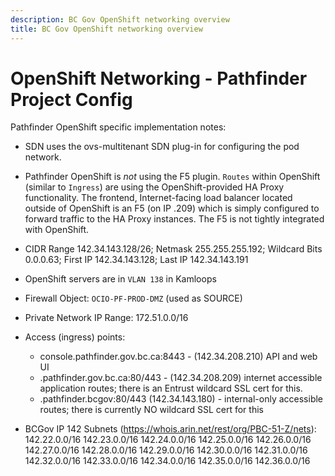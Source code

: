 ```yaml
---
description: BC Gov OpenShift networking overview
title: BC Gov OpenShift networking overview
---
```

# OpenShift Networking - Pathfinder Project Config

Pathfinder OpenShift specific implementation notes:
* SDN uses the ovs-multitenant SDN plug-in for configuring the pod network.
* Pathfinder OpenShift is *not* using the F5 plugin. `Routes`  within OpenShift  (similar to `Ingress`) are using the OpenShift-provided HA Proxy functionality. The frontend, Internet-facing load balancer located outside of OpenShift is an F5 (on IP .209) which is simply configured to forward traffic to the HA Proxy instances. The F5 is not tightly integrated with OpenShift. 
* CIDR Range 142.34.143.128/26; Netmask 255.255.255.192; Wildcard Bits 0.0.0.63; First IP 142.34.143.128; Last IP 142.34.143.191
* OpenShift servers are in `VLAN 138` in Kamloops
* Firewall Object: `OCIO-PF-PROD-DMZ` (used as SOURCE)
* Private Network IP Range: 172.51.0.0/16

* Access (ingress) points:
  * console.pathfinder.gov.bc.ca:8443 - (142.34.208.210) API and web UI
  * .pathfinder.gov.bc.ca:80/443 - (142.34.208.209) internet accessible application routes; there is an Entrust wildcard SSL cert for this.
  * .pathfinder.bcgov:80/443 (142.34.143.180) - internal-only accessible routes; there is currently NO wildcard SSL cert for this

* BCGov IP 142 Subnets (https://whois.arin.net/rest/org/PBC-51-Z/nets): 
142.22.0.0/16 142.23.0.0/16 142.24.0.0/16 142.25.0.0/16 142.26.0.0/16 142.27.0.0/16 142.28.0.0/16 142.29.0.0/16 142.30.0.0/16 142.31.0.0/16 142.32.0.0/16 142.33.0.0/16 142.34.0.0/16 142.35.0.0/16 142.36.0.0/16

